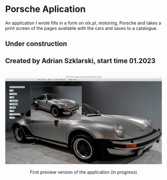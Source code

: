 # Porsche Aplication

An application I wrote fills in a form on olx.pl, motoring, Porsche and takes a print screen of the pages available with the cars and saves to a catalogue.

## Under construction 

## Created by Adrian Szklarski, start time 01.2023

<br>
<img src="images/app.png" alt="OlxPage">
<br>

<p style="text-align: center">First preview version of the application (in progress) </p>

